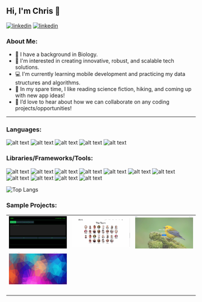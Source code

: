 ## Hi, I'm Chris 🖖
[![linkedin](https://img.shields.io/badge/LinkedIn-0077B5?style=for-the-badge&logo=linkedin&logoColor=white)](https://www.linkedin.com/in/chris-lim-224637243/)
[![linkedin](https://img.shields.io/badge/Gmail-D14836?style=for-the-badge&logo=gmail&logoColor=white)](mailto:cli3338198@gmail.com)

 

### About Me: 
- 🧬 I have a background in Biology.
- 👀 I'm interested in creating innovative, robust, and scalable tech solutions.
- 💻 I'm currently learning mobile development and practicing my data structures and algorithms.
- 🚀 In my spare time, I like reading science fiction, hiking, and coming up with new app ideas!
- 💞️ I’d love to hear about how we can collaborate on any coding projects/opportunities!
 

* * * 

### Languages: 
![alt text](https://img.shields.io/badge/-JavaScript-F7DF1E?logo=javascript&logoColor=white&style=for-the-badge)
![alt text](https://img.shields.io/badge/-Python-3776AB?logo=python&logoColor=white&style=for-the-badge)
![alt text](https://img.shields.io/badge/-TypeScript-3178C6?logo=typescript&logoColor=white&style=for-the-badge)
![alt text](https://img.shields.io/badge/HTML5-E34F26?style=for-the-badge&logo=html5&logoColor=white)
![alt text](https://img.shields.io/badge/CSS3-1572B6?style=for-the-badge&logo=css3&logoColor=white)

### Libraries/Frameworks/Tools: 
![alt text](https://img.shields.io/badge/-ReactJs-61DAFB?logo=react&logoColor=white&style=for-the-badge)
![alt text](https://img.shields.io/badge/-Node.js-339933?logo=node.js&logoColor=white&style=for-the-badge)
![alt text](https://img.shields.io/badge/-Express-000000?logo=express&logoColor=white&style=for-the-badge)
![alt text](https://img.shields.io/badge/-Flask-000000?logo=flask&logoColor=white&style=for-the-badge)
![alt text](https://img.shields.io/badge/-Jasmine-8A4182?logo=jasmine&logoColor=white&style=for-the-badge)
![alt text](https://img.shields.io/badge/-Jest-C21325?logo=jest&logoColor=white&style=for-the-badge)
![alt text](https://img.shields.io/badge/-PostgreSQL-4169E1?logo=postgresql&logoColor=white&style=for-the-badge)
![alt text](https://img.shields.io/badge/-SQLAlchemy-F40D12?logo=sqlalchemy&logoColor=white&style=for-the-badge)
![alt text](https://img.shields.io/badge/-jQuery-0769AD?logo=jquery&logoColor=white&style=for-the-badge)
![alt text](https://img.shields.io/badge/-Bootstrap-7952B3?logo=bootstrap&logoColor=white&style=for-the-badge)
![alt text](https://img.shields.io/badge/-AWS-232F3E?logo=amazonaws&logoColor=white&style=for-the-badge)

![Top Langs](https://github-readme-stats.vercel.app/api/top-langs/?username=cli3338198&hide=css,scss,html,plpgsql&theme=tokyonight)

### Sample Projects: 

<table style="border-collapse: collapse; width: 100%;">
  <tr>
    <td style="border: none;">
      <a href="https://github.com/cli3338198/lemon">
        <img alt="" src="https://raw.githubusercontent.com/cli3338198/lemon/main/images/mockup.jpg" style="max-width: 100%;">
      </a>
    </td>
    <td style="border: none;">
      <a href="https://github.com/cli3338198/q-demo">
        <img alt="" src="https://raw.githubusercontent.com/cli3338198/q-demo/master/front/public/01.gif" style="max-width: 100%;">
      </a>
    </td>
    <td style="border: none;">
      <a href="https://github.com/cli3338198/warbler">
        <img alt="" src="https://raw.githubusercontent.com/cli3338198/warbler/main/screen1.png" style="max-width: 100%;">
      </a>
    </td>
  </tr>
  <tr>
    <td style="border: none;">
      <a href="https://github.com/cli3338198/jobly">
        <img alt="" src="https://raw.githubusercontent.com/cli3338198/jobly/main/screen1.png" style="max-width: 100%;">
      </a>
    </td>
    <td style="border: none;">
      <a href="https://github.com/cli3338198/aim">
        <img alt="" src="https://raw.githubusercontent.com/cli3338198/aim/master/client/public/screenshot1.jpg" style="max-width: 100%;">
      </a>
    </td>
  </tr>
  <tr>
    <td style="border: none;">
      <a href="https://github.com/cli3338198/out">
        <img alt="" src="https://raw.githubusercontent.com/cli3338198/out/master/client/public/screenshot4.jpg" style="max-width: 100%;">
      </a>
    </td>
    <td style="border: none;">
      <!-- Add more images as needed -->
    </td>
  </tr>
</table>
